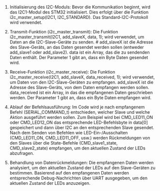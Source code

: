 1.  Initialisierung des I2C-Moduls: Bevor die Kommunikation beginnt, wird das I2C1-Modul des STM32 initialisiert. 
    Dies erfolgt über die Funktion i2c_master_setup(I2C1, I2C_STANDARD).
    Das Standard-I2C-Protokoll wird verwendet.

2.  Transmit-Funktion (i2c_master_transmit): Die Funktion i2c_master_transmit(I2C1, add_slaveX, data, 1); wird verwendet, um Daten an die I2C-Slave-Geräte zu senden. #
    add_slaveX ist die Adresse des Slave-Geräts, an das Daten gesendet werden sollen (entweder add_slave1 oder add_slave2).
    data ist ein Array, das die zu sendenden Daten enthält. Der Parameter 1 gibt an, dass ein Byte Daten gesendet wird.

3.  Receive-Funktion (i2c_master_receive): Die Funktion i2c_master_receive(I2C1, add_slaveX, data_received, 1); wird verwendet, um Daten von den I2C-Slave-Geräten zu empfangen.
    add_slaveX ist die Adresse des Slave-Geräts, von dem Daten empfangen werden sollen.
    data_received ist ein Array, in das die empfangenen Daten geschrieben werden. Der Parameter 1 gibt an, dass ein Byte Daten empfangen wird.

4.  Ablauf der Befehlsausführung: Im Code wird je nach empfangenem Befehl (SERIAL_COMMAND_t) entschieden, welcher Slave und welche Aktion ausgeführt werden sollen.
    Zum Beispiel wird bei CMD_LED11_ON oder CMD_LED12_ON das entsprechende LED-Befehlsbyte in data[0] gespeichert und dann über I2C an den entsprechenden Slave gesendet.
    Nach dem Senden von Befehlen wie LED-Ein-/Ausschalten (CMD_LED11_ON, CMD_LED11_OFF, usw.) werden Rückmeldungen von den Slaves über die State-Befehle (CMD_slave1_state, CMD_slave2_state) empfangen,
    um den aktuellen Zustand der LEDs abzufragen.

5.  Behandlung von Datenrückmeldungen: Die empfangenen Daten werden analysiert, um den aktuellen Zustand der LEDs auf den Slave-Geräten zu bestimmen.
    Basierend auf den empfangenen Daten werden entsprechende Debug-Nachrichten über UART ausgegeben, um den aktuellen Zustand der LEDs anzuzeigen.
